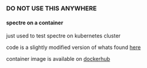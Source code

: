 ### DO NOT USE THIS ANYWHERE

#### spectre on a container
just used to test spectre on kubernetes cluster

code is a slightly modified version of whats found [here](https://gist.github.com/ErikAugust/724d4a969fb2c6ae1bbd7b2a9e3d4bb6)

container image is available on [dockerhub](https://hub.docker.com/r/rmenn/spectre/)
